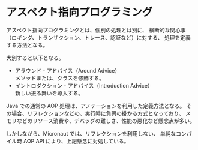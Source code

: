 # アスペクト指向プログラミング
アスペクト指向プログラミングとは、個別の処理とは別に、
横断的な関心事（ロギング、トランザクション、トレース、認証など）に対する、
処理を定義する方法となる。

大別すると以下となる。

- アラウンド・アドバイス（Around Advice）  
  メソッドまたは、クラスを修飾する。
- イントロダクション・アドバイス（Introduction Advice）  
  新しい振る舞いを導入する。

Java での通常の AOP 処理は、アノテーションを利用した定義方法となる。
その場合、リフレクションなどの、実行時に負荷の掛かる方式となっており、
メモリなどのリソース消費や、デバッグの難しさ、性能の悪化など懸念点が多い。

しかしながら、Micronaut では、リフレクションを利用しない、
単純なコンパイル時 AOP API により、上記懸念に対処している。


